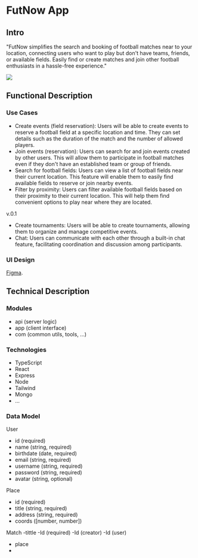 # FutNow App

## Intro

"FutNow simplifies the search and booking of football matches near to your location, connecting users who want to play but don't have teams, friends, or available fields. Easily find or create matches and join other football enthusiasts in a hassle-free experience."

![](https://media.giphy.com/media/usjtDKDAmOuPu/giphy.gif?cid=ecf05e47wwc0o5yu6k46s73lf3azc4qitkcg5zfzu0d3dv6e&ep=v1_gifs_search&rid=giphy.gif&ct=g)

## Functional Description

### Use Cases

- Create events (field reservation): Users will be able to create events to reserve a football field at a specific location and time. They can set details such as the duration of the match and the number of allowed players.
- Join events (reservation): Users can search for and join events created by other users. This will allow them to participate in football matches even if they don't have an established team or group of friends.
- Search for football fields: Users can view a list of football fields near their current location. This feature will enable them to easily find available fields to reserve or join nearby events.
- Filter by proximity: Users can filter available football fields based on their proximity to their current location. This will help them find convenient options to play near where they are located.

v.0.1

- Create tournaments: Users will be able to create tournaments, allowing them to organize and manage competitive events.
- Chat: Users can communicate with each other through a built-in chat feature, facilitating coordination and discussion among participants.

### UI Design

[Figma](https://www.figma.com/file/cw8K38zpv36iQkjQA5fVXC/App?type=design&node-id=0-1&mode=design&t=RHFOp1rBhBeRDwEs-0).

## Technical Description

### Modules

- api (server logic)
- app (client interface)
- com (common utils, tools, ...)

### Technologies

- TypeScript
- React
- Express
- Node
- Tailwind
- Mongo
- ...

### Data Model

User

- id (required)
- name (string, required)
- birthdate (date, required)
- email (string, required)
- username (string, required)
- password (string, required)
- avatar (string, optional)

Place

- id (required)
- title (string, required)
- address (string, required)
- coords ([number, number])

Match
-tittle
-Id (required)
-Id (creator)
-Id (user)

- place
-
